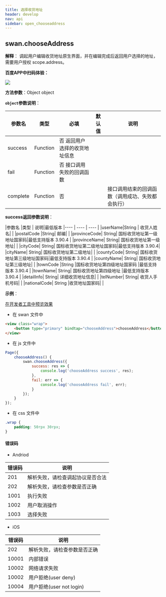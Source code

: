 ```yaml
---
title: 选择收货地址
header: develop
nav: api
sidebar: open_chooseaddress
---
```

## swan.chooseAddress

**解释**： 调起用户编辑收货地址原生界面，并在编辑完成后返回用户选择的地址，需要用户授权 scope.address。

**百度APP中扫码体验：**

<img src="https://b.bdstatic.com/miniapp/assets/images/doc_demo/chooseAddress.png"  class="demo-qrcode-image" />


**方法参数**：Object object

**`object`参数说明**：

|参数名 |类型  |必填 | 默认值 |说明|
|---- | ---- | ---- | ----|----|
|success | Function |  否  返回用户选择的收货地址信息|
|fail   | Function  |  否  接口调用失败的回调函数|
|complete  |  Function  |  否 | |  接口调用结束的回调函数（调用成功、失败都会执行）|

**success返回参数说明**：

|参数名 |类型 | 说明|最低版本
|---- | ---- | ---- |
|userName|String |  收货人姓名| |
|postalCode  |String|  邮编| |
|provinceCode|	String|	国标收货地址第一级地址国家码|最低支持版本 3.90.4 |
|provinceName|    String|  国标收货地址第一级地址| |
|cityCode|	String|	国标收货地址第二级地址国家码|最低支持版本 3.90.4|
|cityName|    String|  国标收货地址第二级地址| |
|countyCode|	String|	国标收货地址第三级地址国家码|最低支持版本 3.90.4 |
|countyName|  String|  国标收货地址第三级地址| |
|townCode	|String	|国标收货地址第四级地址国家码	|最低支持版本 3.90.4 |
|townName|	String|	国标收货地址第四级地址	|最低支持版本 3.90.4 |
|detailInfo|  String|  详细收货地址信息| |
|telNumber|   String|  收货人手机号码| |
|nationalCode|	String	|收货地址国家码| |

**示例**：

<a href="swanide://fragment/5d1a82023678a73b86f305e73aad9ebe1558336758577" title="在开发者工具中预览效果" target="_self">在开发者工具中预览效果</a>

* 在 swan 文件中

```html
<view class="wrap">
    <button type="primary" bindtap="chooseAddress">chooseAddress</button>
</view>
```

* 在 js 文件中

```js
Page({
    chooseAddress() {
        swan.chooseAddress({
            success: res => {
                console.log('chooseAddress success', res);
            },
            fail: err => {
                console.log('chooseAddress fail', err);
            }
        });
    }
});
```
* 在 css 文件中

```css
.wrap {
    padding: 50rpx 30rpx;
}
```
#### 错误码

* Andriod

|错误码|说明|
|--|--|
|201|解析失败，请检查调起协议是否合法|
|202|解析失败，请检查参数是否正确|
|1001|执行失败|
|1002|用户取消操作|
|1003|选择失败|

* iOS

|错误码|说明|
|--|--|
|202|解析失败，请检查参数是否正确       |
|10001|内部错误|
|10002|网络请求失败|
|10002|用户拒绝(user deny)|
|10004|用户拒绝(user not login)|
